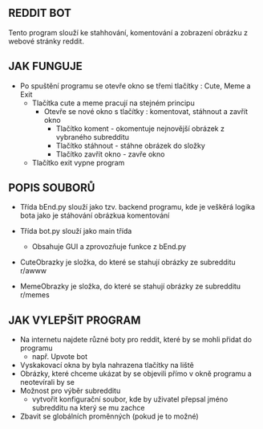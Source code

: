 ## REDDIT BOT

Tento program slouží ke stahhování, komentování a zobrazení obrázku z webové stránky reddit.

## JAK FUNGUJE

  - Po spuštění programu se otevře okno se třemi tlačítky : Cute, Meme a Exit
    - Tlačítka cute a meme pracují na stejném principu
      - Otevře se nové okno s tlačítky : komentovat, stáhnout a zavřít okno
        - Tlačítko koment - okomentuje nejnovější obrázek z vybraného subredditu
        - Tlačítko stáhnout - stáhne obrázek do složky
        - Tlačítko zavřít okno - zavře okno
    - Tlačítko exit vypne program

## POPIS SOUBORŮ
  - Třída bEnd.py slouží jako tzv. backend programu, kde je veškěrá logika bota
    jako je stáhování obrázkua komentování

  - Třída bot.py slouží jako main třída
    - Obsahuje GUI a zprovozňuje funkce z bEnd.py 
  
  - CuteObrazky je složka, do které se stahují obrázky ze subredditu r/awww
  - MemeObrazky je složka, do které se stahují obrázky ze subredditu r/memes

## JAK VYLEPŠIT PROGRAM
  - Na internetu najdete různé boty pro reddit, které by se mohli přidat do programu
    - např. Upvote bot
  - Vyskakovací okna by byla nahrazena tlačítky na liště
  - Obrázky, které chceme ukázat by se objevili přímo v okně programu a neotevírali by se
  - Možnost pro výběr subredditu
    - vytvořit konfigurační soubor, kde by uživatel přepsal jméno subredditu na který se mu zachce
  - Zbavit se globálních proměnných (pokud je to možné)


